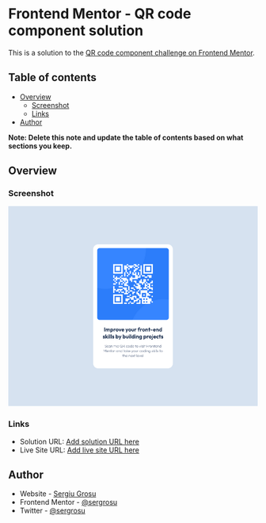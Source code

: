 # Frontend Mentor - QR code component solution

This is a solution to the [QR code component challenge on Frontend Mentor](https://www.frontendmentor.io/challenges/qr-code-component-iux_sIO_H).

## Table of contents

- [Overview](#overview)
  - [Screenshot](#screenshot)
  - [Links](#links)
- [Author](#author)

**Note: Delete this note and update the table of contents based on what sections you keep.**

## Overview

### Screenshot

![](/images/screenshot.png)

### Links

- Solution URL: [Add solution URL here](https://your-solution-url.com)
- Live Site URL: [Add live site URL here](https://sergrosu.github.io/qr-code-component/)

## Author

- Website - [Sergiu Grosu](https://github.com/sergrosu)
- Frontend Mentor - [@sergrosu](https://www.frontendmentor.io/profile/sergrosu)
- Twitter - [@sergrosu](https://x.com/sergrosu)
